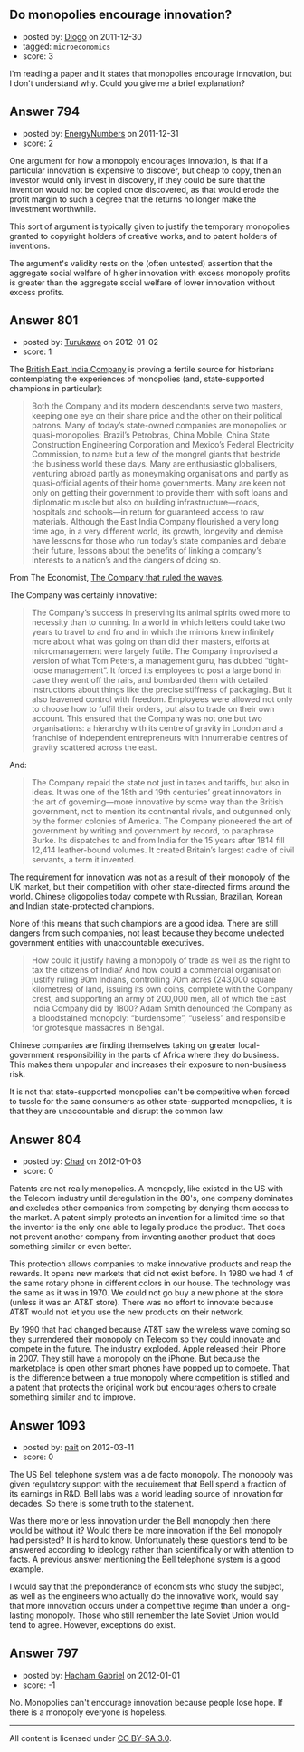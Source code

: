 ## Do monopolies encourage innovation?

- posted by: [Diogo](https://stackexchange.com/users/-1/538-diogo) on 2011-12-30
- tagged: `microeconomics`
- score: 3

I'm reading a paper and it states that monopolies encourage innovation, but I don't understand why. Could you give me a brief explanation?


## Answer 794

- posted by: [EnergyNumbers](https://stackexchange.com/users/-1/104-energynumbers) on 2011-12-31
- score: 2

One argument for how a monopoly encourages innovation, is that if a particular innovation is expensive to discover, but cheap to copy, then an investor would only invest in discovery, if they could be sure that the invention would not be copied once discovered, as that would erode the profit margin to such a degree that the returns no longer make the investment worthwhile.

This sort of argument is typically given to justify the temporary monopolies granted to copyright holders of creative works, and to patent holders of inventions.

The argument's validity rests on the (often untested) assertion that the aggregate social welfare of higher innovation with excess monopoly profits is greater than the aggregate social welfare of lower innovation without excess profits.


## Answer 801

- posted by: [Turukawa](https://stackexchange.com/users/-1/48-turukawa) on 2012-01-02
- score: 1

<p>The <a href="http://en.wikipedia.org/wiki/British_East_India_Company" rel="nofollow">British East India Company</a> is proving a fertile source for historians contemplating the experiences of monopolies (and, state-supported champions in particular):</p>

<blockquote>
  <p>Both the Company and its modern descendants serve two masters, keeping
  one eye on their share price and the other on their political patrons.
  Many of today’s state-owned companies are monopolies or
  quasi-monopolies: Brazil’s Petrobras, China Mobile, China State
  Construction Engineering Corporation and Mexico’s Federal Electricity
  Commission, to name but a few of the mongrel giants that bestride the
  business world these days. Many are enthusiastic globalisers,
  venturing abroad partly as moneymaking organisations and partly as
  quasi-official agents of their home governments. Many are keen not
  only on getting their government to provide them with soft loans and
  diplomatic muscle but also on building infrastructure—roads, hospitals
  and schools—in return for guaranteed access to raw materials. Although
  the East India Company flourished a very long time ago, in a very
  different world, its growth, longevity and demise have lessons for
  those who run today’s state companies and debate their future, lessons
  about the benefits of linking a company’s interests to a nation’s and
  the dangers of doing so.</p>
</blockquote>

<p>From The Economist, <a href="http://www.economist.com/node/21541753" rel="nofollow">The Company that ruled the waves</a>.</p>

<p>The Company was certainly innovative:</p>

<blockquote>
  <p>The Company’s success in preserving its animal spirits owed more to
  necessity than to cunning. In a world in which letters could take two
  years to travel to and fro and in which the minions knew infinitely
  more about what was going on than did their masters, efforts at
  micromanagement were largely futile. The Company improvised a version
  of what Tom Peters, a management guru, has dubbed “tight-loose
  management”. It forced its employees to post a large bond in case they
  went off the rails, and bombarded them with detailed instructions
  about things like the precise stiffness of packaging. But it also
  leavened control with freedom. Employees were allowed not only to
  choose how to fulfil their orders, but also to trade on their own
  account. This ensured that the Company was not one but two
  organisations: a hierarchy with its centre of gravity in London and a
  franchise of independent entrepreneurs with innumerable centres of
  gravity scattered across the east.</p>
</blockquote>

<p>And:</p>

<blockquote>
  <p>The Company repaid the state not just in taxes and tariffs, but also
  in ideas. It was one of the 18th and 19th centuries’ great innovators
  in the art of governing—more innovative by some way than the British
  government, not to mention its continental rivals, and outgunned only
  by the former colonies of America. The Company pioneered the art of
  government by writing and government by record, to paraphrase Burke.
  Its dispatches to and from India for the 15 years after 1814 fill
  12,414 leather-bound volumes. It created Britain’s largest cadre of
  civil servants, a term it invented.</p>
</blockquote>

<p>The requirement for innovation was not as a result of their monopoly of the UK market, but their competition with other state-directed firms around the world.  Chinese oligopolies today compete with Russian, Brazilian, Korean and Indian state-protected champions.</p>

<p>None of this means that such champions are a good idea.  There are still dangers from such companies, not least because they become unelected government entities with unaccountable executives.</p>

<blockquote>
  <p>How could it justify having a monopoly of trade as well as the right
  to tax the citizens of India? And how could a commercial organisation
  justify ruling 90m Indians, controlling 70m acres (243,000 square
  kilometres) of land, issuing its own coins, complete with the Company
  crest, and supporting an army of 200,000 men, all of which the East
  India Company did by 1800? Adam Smith denounced the Company as a
  bloodstained monopoly: “burdensome”, “useless” and responsible for
  grotesque massacres in Bengal.</p>
</blockquote>

<p>Chinese companies are finding themselves taking on greater local-government responsibility in the parts of Africa where they do business. This makes them unpopular and increases their exposure to non-business risk.</p>

<p>It is not that state-supported monopolies can't be competitive when forced to tussle for the same consumers as other state-supported monopolies, it is that they are unaccountable and disrupt the common law.</p>



## Answer 804

- posted by: [Chad](https://stackexchange.com/users/-1/133-chad) on 2012-01-03
- score: 0

Patents are not really monopolies.  A monopoly, like existed in the US with the Telecom industry until deregulation in the 80's, one company dominates and excludes other companies from competing by denying them access to the market.  A patent simply protects an invention for a limited time so that the inventor is the only one able to legally produce the product.  That does not prevent another company from inventing another product that does something similar or even better.

This protection allows companies to make innovative products and reap the rewards.  It opens new markets that did not exist before.  In 1980 we had 4 of the same rotary phone in different colors in our house.  The technology was the same as it was in 1970.  We could not go buy a new phone at the store (unless it was an AT&T store).  There was no effort to innovate because AT&T would not let you use the new products on their network.  

By 1990 that had changed because AT&T saw the wireless wave coming so they surrendered their monopoly on Telecom so they could innovate and compete in the future.  The industry exploded.  Apple released their iPhone in 2007.  They still have a monopoly on the iPhone.  But because the marketplace is open other smart phones have popped up to compete.   That is the difference between a true monopoly where competition is stifled and a patent that protects the original work but encourages others to create something similar and to improve.


## Answer 1093

- posted by: [pait](https://stackexchange.com/users/-1/752-pait) on 2012-03-11
- score: 0

The US Bell telephone system was a de facto monopoly. The monopoly was given regulatory support with the requirement that Bell spend a fraction of its earnings in R&D. Bell labs was a world leading source of innovation for decades. So there is some truth to the statement.

Was there more or less innovation under the Bell monopoly then there would be without it? Would there be more innovation if the Bell monopoly had persisted? It is hard to know. Unfortunately these questions tend to be answered according to ideology rather than scientifically or with attention to facts. A previous answer mentioning the Bell telephone system is a good example.

I would say that the preponderance of economists who study the subject, as well as the engineers who actually do the innovative work, would say that more innovation occurs under a competitive regime than under a long-lasting monopoly. Those who still remember the late Soviet Union would tend to agree. However, exceptions do exist.


## Answer 797

- posted by: [Hacham Gabriel](https://stackexchange.com/users/-1/542-hacham-gabriel) on 2012-01-01
- score: -1

No. Monopolies can't encourage innovation because people lose hope. If there is a monopoly everyone is hopeless.



---

All content is licensed under [CC BY-SA 3.0](https://creativecommons.org/licenses/by-sa/3.0/).
